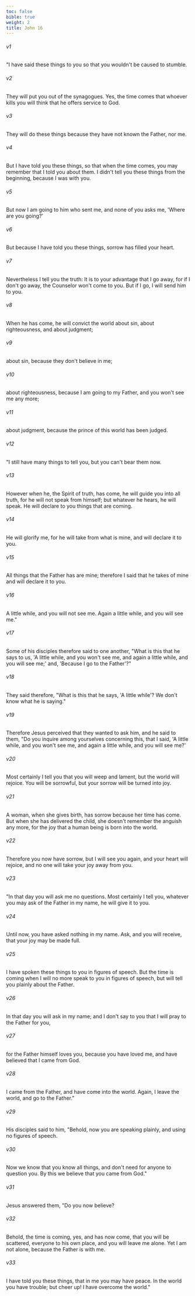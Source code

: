 ```yaml
---
toc: false
bible: true
weight: 2
title: John 16
---
```




###### v1 
"I have said these things to you so that you wouldn't be caused to stumble. 

###### v2 
They will put you out of the synagogues. Yes, the time comes that whoever kills you will think that he offers service to God. 

###### v3 
They will do these things because they have not known the Father, nor me. 

###### v4 
But I have told you these things, so that when the time comes, you may remember that I told you about them. I didn't tell you these things from the beginning, because I was with you. 

###### v5 
But now I am going to him who sent me, and none of you asks me, 'Where are you going?' 

###### v6 
But because I have told you these things, sorrow has filled your heart. 

###### v7 
Nevertheless I tell you the truth: It is to your advantage that I go away, for if I don't go away, the Counselor won't come to you. But if I go, I will send him to you. 

###### v8 
When he has come, he will convict the world about sin, about righteousness, and about judgment; 

###### v9 
about sin, because they don't believe in me; 

###### v10 
about righteousness, because I am going to my Father, and you won't see me any more; 

###### v11 
about judgment, because the prince of this world has been judged. 

###### v12 
"I still have many things to tell you, but you can't bear them now. 

###### v13 
However when he, the Spirit of truth, has come, he will guide you into all truth, for he will not speak from himself; but whatever he hears, he will speak. He will declare to you things that are coming. 

###### v14 
He will glorify me, for he will take from what is mine, and will declare it to you. 

###### v15 
All things that the Father has are mine; therefore I said that he takes of mine and will declare it to you. 

###### v16 
A little while, and you will not see me. Again a little while, and you will see me." 

###### v17 
Some of his disciples therefore said to one another, "What is this that he says to us, 'A little while, and you won't see me, and again a little while, and you will see me;' and, 'Because I go to the Father'?" 

###### v18 
They said therefore, "What is this that he says, 'A little while'? We don't know what he is saying." 

###### v19 
Therefore Jesus perceived that they wanted to ask him, and he said to them, "Do you inquire among yourselves concerning this, that I said, 'A little while, and you won't see me, and again a little while, and you will see me?' 

###### v20 
Most certainly I tell you that you will weep and lament, but the world will rejoice. You will be sorrowful, but your sorrow will be turned into joy. 

###### v21 
A woman, when she gives birth, has sorrow because her time has come. But when she has delivered the child, she doesn't remember the anguish any more, for the joy that a human being is born into the world. 

###### v22 
Therefore you now have sorrow, but I will see you again, and your heart will rejoice, and no one will take your joy away from you. 

###### v23 
"In that day you will ask me no questions. Most certainly I tell you, whatever you may ask of the Father in my name, he will give it to you. 

###### v24 
Until now, you have asked nothing in my name. Ask, and you will receive, that your joy may be made full. 

###### v25 
I have spoken these things to you in figures of speech. But the time is coming when I will no more speak to you in figures of speech, but will tell you plainly about the Father. 

###### v26 
In that day you will ask in my name; and I don't say to you that I will pray to the Father for you, 

###### v27 
for the Father himself loves you, because you have loved me, and have believed that I came from God. 

###### v28 
I came from the Father, and have come into the world. Again, I leave the world, and go to the Father." 

###### v29 
His disciples said to him, "Behold, now you are speaking plainly, and using no figures of speech. 

###### v30 
Now we know that you know all things, and don't need for anyone to question you. By this we believe that you came from God." 

###### v31 
Jesus answered them, "Do you now believe? 

###### v32 
Behold, the time is coming, yes, and has now come, that you will be scattered, everyone to his own place, and you will leave me alone. Yet I am not alone, because the Father is with me. 

###### v33 
I have told you these things, that in me you may have peace. In the world you have trouble; but cheer up! I have overcome the world."

